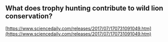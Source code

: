 ## What does trophy hunting contribute to wild lion conservation?
  
  [https://www.sciencedaily.com/releases/2017/07/170731091049.htm](https://www.sciencedaily.com/releases/2017/07/170731091049.htm)
